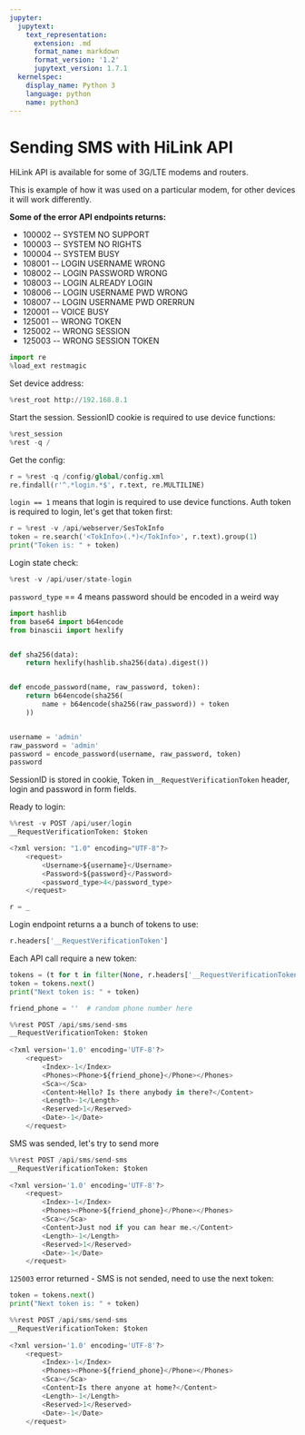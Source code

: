 ```yaml
---
jupyter:
  jupytext:
    text_representation:
      extension: .md
      format_name: markdown
      format_version: '1.2'
      jupytext_version: 1.7.1
  kernelspec:
    display_name: Python 3
    language: python
    name: python3
---
```


# Sending SMS with HiLink API

HiLink API is available for some of 3G/LTE modems and routers.

This is example of how it was used on a particular modem, for other devices it will work differently.

**Some of the error API endpoints returns:**
* 100002 -- SYSTEM NO SUPPORT
* 100003 -- SYSTEM NO RIGHTS
* 100004 -- SYSTEM BUSY
* 108001 -- LOGIN USERNAME WRONG
* 108002 -- LOGIN PASSWORD WRONG
* 108003 -- LOGIN ALREADY LOGIN
* 108006 -- LOGIN USERNAME PWD WRONG
* 108007 -- LOGIN USERNAME PWD ORERRUN
* 120001 -- VOICE BUSY
* 125001 -- WRONG TOKEN
* 125002 -- WRONG SESSION
* 125003 -- WRONG SESSION TOKEN


```python
import re
%load_ext restmagic
```

Set device address:

```python
%rest_root http://192.168.8.1
```

Start the session. SessionID cookie is required to use device functions:

```python
%rest_session
%rest -q /
```

Get the config:

```python
r = %rest -q /config/global/config.xml
re.findall(r'^.*login.*$', r.text, re.MULTILINE)
```

`login == 1` means that login is required to use device functions.
Auth token is required to login, let's get that token first:

```python
r = %rest -v /api/webserver/SesTokInfo
token = re.search('<TokInfo>(.*)</TokInfo>', r.text).group(1) 
print("Token is: " + token)
```

Login state check:

```python
%rest -v /api/user/state-login
```

`password_type` == 4 means password should be encoded in a weird way

```python
import hashlib
from base64 import b64encode
from binascii import hexlify


def sha256(data):
    return hexlify(hashlib.sha256(data).digest())


def encode_password(name, raw_password, token):
    return b64encode(sha256(
        name + b64encode(sha256(raw_password)) + token
    ))


username = 'admin'
raw_password = 'admin'
password = encode_password(username, raw_password, token)
password
```

SessionID is stored in cookie, Token in`__RequestVerificationToken` header, login and password in form fields.

Ready to login:

```python
%%rest -v POST /api/user/login
__RequestVerificationToken: $token

<?xml version: "1.0" encoding="UTF-8"?>
    <request>
        <Username>${username}</Username>
        <Password>${password}</Password>
        <password_type>4</password_type>
    </request>
```

```python
r = _
```

Login endpoint returns a a bunch of tokens to use:

```python
r.headers['__RequestVerificationToken']
```

Each API call require a new token:

```python
tokens = (t for t in filter(None, r.headers['__RequestVerificationToken'].split('#')))
token = tokens.next()
print("Next token is: " + token)
```

```python
friend_phone = ''  # random phone number here 
```

```python
%%rest POST /api/sms/send-sms
__RequestVerificationToken: $token
    
<?xml version='1.0' encoding='UTF-8'?>
    <request>
        <Index>-1</Index>
        <Phones><Phone>${friend_phone}</Phone></Phones>
        <Sca></Sca>
        <Content>Hello? Is there anybody in there?</Content>
        <Length>-1</Length>
        <Reserved>1</Reserved>
        <Date>-1</Date>
    </request>
```

SMS was sended, let's try to send more

```python
%%rest POST /api/sms/send-sms
__RequestVerificationToken: $token
    
<?xml version='1.0' encoding='UTF-8'?>
    <request>
        <Index>-1</Index>
        <Phones><Phone>${friend_phone}</Phone></Phones>
        <Sca></Sca>
        <Content>Just nod if you can hear me.</Content>
        <Length>-1</Length>
        <Reserved>1</Reserved>
        <Date>-1</Date>
    </request>
```

 `125003` error returned - SMS is not sended, need to use the next token:

```python
token = tokens.next()
print("Next token is: " + token)
```

```python
%%rest POST /api/sms/send-sms
__RequestVerificationToken: $token
    
<?xml version='1.0' encoding='UTF-8'?>
    <request>
        <Index>-1</Index>
        <Phones><Phone>${friend_phone}</Phone></Phones>
        <Sca></Sca>
        <Content>Is there anyone at home?</Content>
        <Length>-1</Length>
        <Reserved>1</Reserved>
        <Date>-1</Date>
    </request>
```
